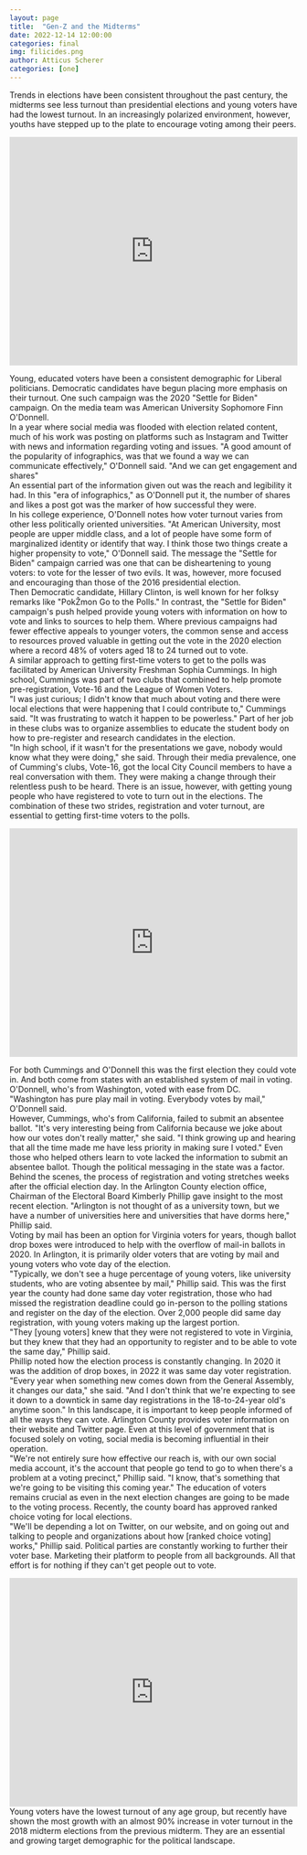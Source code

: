 ```yaml
---
layout: page
title:  "Gen-Z and the Midterms"
date: 2022-12-14 12:00:00
categories: final
img: filicides.png
author: Atticus Scherer
categories: [one]
---
```


Trends in elections have been consistent throughout the past century, the midterms see less turnout than presidential elections and young voters have had the lowest turnout. In an increasingly polarized environment, however, youths have stepped up to the plate to encourage voting among their peers.  

<iframe title="Midterm Voting by Age" aria-label="Interactive line chart" id="datawrapper-chart-otT1q" src="https://datawrapper.dwcdn.net/otT1q/1/" scrolling="no" frameborder="0" style="width: 0; min-width: 100% !important; border: none;" height="400" data-external="1"></iframe><script type="text/javascript">!function(){"use strict";window.addEventListener("message",(function(e){if(void 0!==e.data["datawrapper-height"]){var t=document.querySelectorAll("iframe");for(var a in e.data["datawrapper-height"])for(var r=0;r<t.length;r++){if(t[r].contentWindow===e.source)t[r].style.height=e.data["datawrapper-height"][a]+"px"}}}))}();
</script> 

Young, educated voters have been a consistent demographic for Liberal politicians. Democratic candidates have begun placing more emphasis on their turnout. One such campaign was the 2020 "Settle for Biden" campaign. On the media team was American University Sophomore Finn O'Donnell.  
In a year where social media was flooded with election related content, much of his work was posting on platforms such as Instagram and Twitter with news and information regarding voting and issues. 
"A good amount of the popularity of infographics, was that we found a way we can communicate effectively," O'Donnell said. "And we can get engagement and shares"  
An essential part of the information given out was the reach and legibility it had. In this "era of infographics," as O'Donnell put it, the number of shares and likes a post got was the marker of how successful they were.  
In his college experience, O'Donnell notes how voter turnout varies from other less politically oriented universities. 
"At American University, most people are upper middle class, and a lot of people have some form of marginalized identity or identify that way. I think those two things create a higher propensity to vote," O'Donnell said. 
The message the "Settle for Biden" campaign carried was one that can be disheartening to young voters: to vote for the lesser of two evils. It was, however, more focused and encouraging than those of the 2016 presidential election.  
Then Democratic candidate, Hillary Clinton, is well known for her folksy remarks like "PokŽmon Go to the Polls." In contrast, the "Settle for Biden" campaign's push helped provide young voters with information on how to vote and links to sources to help them. 
Where previous campaigns had fewer effective appeals to younger voters, the common sense and access to resources proved valuable in getting out the vote in the 2020 election where a record 48% of voters aged 18 to 24 turned out to vote.  
A similar approach to getting first-time voters to get to the polls was facilitated by American University Freshman Sophia Cummings. In high school, Cummings was part of two clubs that combined to help promote pre-registration, Vote-16 and the League of Women Voters.  
"I was just curious; I didn't know that much about voting and there were local elections that were happening that I could contribute to," Cummings said. "It was frustrating to watch it happen to be powerless." 
Part of her job in these clubs was to organize assemblies to educate the student body on how to pre-register and research candidates in the election.  
"In high school, if it wasn't for the presentations we gave, nobody would know what they were doing," she said. 
Through their media prevalence, one of Cumming's clubs, Vote-16, got the local City Council members to have a real conversation with them. They were making a change through their relentless push to be heard.
There is an issue, however, with getting young people who have registered to vote to turn out in the elections. The combination of these two strides, registration and voter turnout, are essential to getting first-time voters to the polls. 
 
<iframe title="Registration and Voting in Ages 18 to 24" aria-label="Interactive line chart" id="datawrapper-chart-GCuat" src="https://datawrapper.dwcdn.net/GCuat/2/" scrolling="no" frameborder="0" style="width: 0; min-width: 100% !important; border: none;" height="400" data-external="1"></iframe><script type="text/javascript">!function(){"use strict";window.addEventListener("message",(function(e){if(void 0!==e.data["datawrapper-height"]){var t=document.querySelectorAll("iframe");for(var a in e.data["datawrapper-height"])for(var r=0;r<t.length;r++){if(t[r].contentWindow===e.source)t[r].style.height=e.data["datawrapper-height"][a]+"px"}}}))}(); 
</script> 

For both Cummings and O'Donnell this was the first election they could vote in. And both come from states with an established system of mail in voting.  
O'Donnell, who's from Washington, voted with ease from DC.  
"Washington has pure play mail in voting. Everybody votes by mail," O'Donnell said.  
However, Cummings, who's from California, failed to submit an absentee ballot. 
"It's very interesting being from California because we joke about how our votes don't really matter," she said. "I think growing up and hearing that all the time made me have less priority in making sure I voted." 
Even those who helped others learn to vote lacked the information to submit an absentee ballot. Though the political messaging in the state was a factor. 
Behind the scenes, the process of registration and voting stretches weeks after the official election day. In the Arlington County election office, Chairman of the Electoral Board Kimberly Phillip gave insight to the most recent election. 
"Arlington is not thought of as a university town, but we have a number of universities here and universities that have dorms here," Phillip said.  
Voting by mail has been an option for Virginia voters for years, though ballot drop boxes were introduced to help with the overflow of mail-in ballots in 2020. In Arlington, it is primarily older voters that are voting by mail and young voters who vote day of the election.  
"Typically, we don't see a huge percentage of young voters, like university students, who are voting absentee by mail," Phillip said. 
This was the first year the county had done same day voter registration, those who had missed the registration deadline could go in-person to the polling stations and register on the day of the election. Over 2,000 people did same day registration, with young voters making up the largest portion.  
"They [young voters] knew that they were not registered to vote in Virginia, but they knew that they had an opportunity to register and to be able to vote the same day," Phillip said.  
Phillip noted how the election process is constantly changing. In 2020 it was the addition of drop boxes, in 2022 it was same day voter registration.  
"Every year when something new comes down from the General Assembly, it changes our data," she said. "And I don't think that we're expecting to see it down to a downtick in same day registrations in the 18-to-24-year old's anytime soon." 
In this landscape, it is important to keep people informed of all the ways they can vote. Arlington County provides voter information on their website and Twitter page. Even at this level of government that is focused solely on voting, social media is becoming influential in their operation.  
"We're not entirely sure how effective our reach is, with our own social media account, it's the account that people go tend to go to when there's a problem at a voting precinct," Phillip said. "I know, that's something that we're going to be visiting this coming year." 
The education of voters remains crucial as even in the next election changes are going to be made to the voting process. Recently, the county board has approved ranked choice voting for local elections.  
"We'll be depending a lot on Twitter, on our website, and on going out and talking to people and organizations about how [ranked choice voting] works," Phillip said. 
Political parties are constantly working to further their voter base. Marketing their platform to people from all backgrounds. All that effort is for nothing if they can't get people out to vote.
  
<iframe title="Change in Voting in Midterm Elections" aria-label="Interactive line chart" id="datawrapper-chart-5twat" src="https://datawrapper.dwcdn.net/5twat/1/" scrolling="no" frameborder="0" style="width: 0; min-width: 100% !important; border: none;" height="400" data-external="1"></iframe><script type="text/javascript">!function(){"use strict";window.addEventListener("message",(function(e){if(void 0!==e.data["datawrapper-height"]){var t=document.querySelectorAll("iframe");for(var a in e.data["datawrapper-height"])for(var r=0;r<t.length;r++){if(t[r].contentWindow===e.source)t[r].style.height=e.data["datawrapper-height"][a]+"px"}}}))}();
</script>
Young voters have the lowest turnout of any age group, but recently have shown the most growth with an almost 90% increase in voter turnout in the 2018 midterm elections from the previous midterm. 
They are an essential and growing target demographic for the political landscape.








